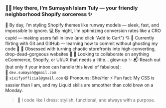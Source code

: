 ### 💁‍♀️ Hey there, I’m Sumayah Islam Tuly — your friendly neighborhood Shopify sorceress ✨

 💄 By day, I’m styling Shopify themes like runway models — sleek, fast, and impossible to ignore.
 💻 By night, I’m optimizing conversion rates like a CRO cupid — making users fall in love (and click “Add to Cart”) 💘
 🌱 Currently flirting with Git and GitHub — learning how to commit without ghosting my code 👻
 🔧 Obsessed with turning chaotic storefronts into high-converting, drop-dead-gorgeous websites 💅
 💞 Looking to collaborate on anything eCommerce, Shopify, or UI/UX that needs a little... glow-up ✨
 📬 Reach out (but only if your inbox can handle this level of fabulous):  
 💌 `dev.sumayah@gmail.com`  
 💌 `xixifyofficial@gmail.com`
 😄 Pronouns: She/Her
 ⚡ Fun fact: My CSS is sassier than I am, and my Liquid skills are smoother than cold brew on a Monday.

> 💃 I code like I dress: stylish, functional, and always with a purpose.

<!---
Sumayah-Islam-tuly/Sumayah-Islam-tuly is a ✨ special ✨ repository because its `README.md` (this file) appears on your GitHub profile.
You can click the Preview link to take a look at your changes.
--->
